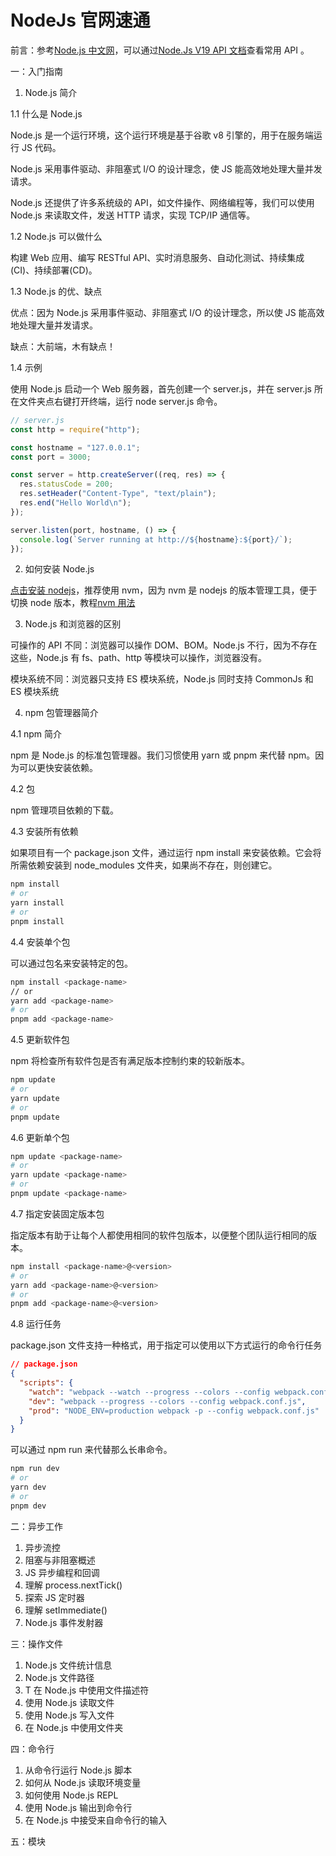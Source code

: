 # NodeJs 官网速通

前言：参考[Node.js 中文网](https://nodejs.cn/en)，可以通过[Node.Js V19 API 文档](https://nodejs.org/api/documentation.html)查看常用 API 。

一：入门指南

1. Node.js 简介

1.1 什么是 Node.js

Node.js 是一个运行环境，这个运行环境是基于谷歌 v8 引擎的，用于在服务端运行 JS 代码。

Node.js 采用事件驱动、非阻塞式 I/O 的设计理念，使 JS 能高效地处理大量并发请求。

Node.js 还提供了许多系统级的 API，如文件操作、网络编程等，我们可以使用 Node.js 来读取文件，发送 HTTP 请求，实现 TCP/IP 通信等。

1.2 Node.js 可以做什么

构建 Web 应用、编写 RESTful API、实时消息服务、自动化测试、持续集成(CI)、持续部署(CD)。

1.3 Node.js 的优、缺点

优点：因为 Node.js 采用事件驱动、非阻塞式 I/O 的设计理念，所以使 JS 能高效地处理大量并发请求。

缺点：大前端，木有缺点！

1.4 示例

使用 Node.js 启动一个 Web 服务器，首先创建一个 server.js，并在 server.js 所在文件夹点右键打开终端，运行 node server.js 命令。

```js
// server.js
const http = require("http");

const hostname = "127.0.0.1";
const port = 3000;

const server = http.createServer((req, res) => {
  res.statusCode = 200;
  res.setHeader("Content-Type", "text/plain");
  res.end("Hello World\n");
});

server.listen(port, hostname, () => {
  console.log(`Server running at http://${hostname}:${port}/`);
});
```

<!-- 1 -->
<!-- 2 -->

2. 如何安装 Node.js

[点击安装 nodejs](https://nodejs.p2hp.com/download/)，推荐使用 nvm，因为 nvm 是 nodejs 的版本管理工具，便于切换 node 版本，教程[nvm 用法](https://blog.csdn.net/weixin_64684095/article/details/134266961)

3. Node.js 和浏览器的区别

可操作的 API 不同：浏览器可以操作 DOM、BOM。Node.js 不行，因为不存在这些，Node.js 有 fs、path、http 等模块可以操作，浏览器没有。

模块系统不同：浏览器只支持 ES 模块系统，Node.js 同时支持 CommonJs 和 ES 模块系统

4. npm 包管理器简介

4.1 npm 简介

npm 是 Node.js 的标准包管理器。我们习惯使用 yarn 或 pnpm 来代替 npm。因为可以更快安装依赖。

4.2 包

npm 管理项目依赖的下载。

4.3 安装所有依赖

如果项目有一个 package.json 文件，通过运行 npm install 来安装依赖。它会将所需依赖安装到 node_modules 文件夹，如果尚不存在，则创建它。

```bash
npm install
# or
yarn install
# or
pnpm install
```

4.4 安装单个包

可以通过包名来安装特定的包。

```bash
npm install <package-name>
// or
yarn add <package-name>
# or
pnpm add <package-name>
```

4.5 更新软件包

npm 将检查所有软件包是否有满足版本控制约束的较新版本。

```bash
npm update
# or
yarn update
# or
pnpm update
```

4.6 更新单个包

```bash
npm update <package-name>
# or
yarn update <package-name>
# or
pnpm update <package-name>
```

4.7 指定安装固定版本包

指定版本有助于让每个人都使用相同的软件包版本，以便整个团队运行相同的版本。

```bash
npm install <package-name>@<version>
# or
yarn add <package-name>@<version>
# or
pnpm add <package-name>@<version>
```

4.8 运行任务

package.json 文件支持一种格式，用于指定可以使用以下方式运行的命令行任务

```json
// package.json
{
  "scripts": {
    "watch": "webpack --watch --progress --colors --config webpack.conf.js",
    "dev": "webpack --progress --colors --config webpack.conf.js",
    "prod": "NODE_ENV=production webpack -p --config webpack.conf.js"
  }
}
```

可以通过 npm run <task-name> 来代替那么长串命令。

```bash
npm run dev
# or
yarn dev
# or
pnpm dev
```

二：异步工作

1. 异步流控
2. 阻塞与非阻塞概述
3. JS 异步编程和回调
4. 理解 process.nextTick()
5. 探索 JS 定时器
6. 理解 setImmediate()
7. Node.js 事件发射器

三：操作文件

1. Node.js 文件统计信息
2. Node.js 文件路径
3. T 在 Node.js 中使用文件描述符
4. 使用 Node.js 读取文件
5. 使用 Node.js 写入文件
6. 在 Node.js 中使用文件夹

四：命令行

1. 从命令行运行 Node.js 脚本
2. 如何从 Node.js 读取环境变量
3. 如何使用 Node.js REPL
4. 使用 Node.js 输出到命令行
5. 在 Node.js 中接受来自命令行的输入

五：模块
